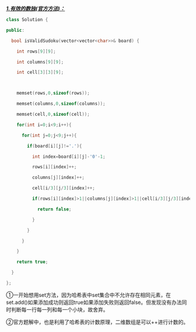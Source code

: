 ***<u>1.有效的数独(官方方法)：</u>***

```C++
class Solution {

public:

  bool isValidSudoku(vector<vector<char>>& board) {

​    int rows[9][9];

​    int columns[9][9];

​    int cell[3][3][9];



​    memset(rows,0,sizeof(rows));

​    memset(columns,0,sizeof(columns));

​    memset(cell,0,sizeof(cell));

​    for(int i=0;i<9;i++){

​      for(int j=0;j<9;j++){

​        if(board[i][j]!='.'){

​          int index=board[i][j]-'0'-1;

​          rows[i][index]++;

​          columns[j][index]++;

​          cell[i/3][j/3][index]++;

​          if(rows[i][index]>1||columns[j][index]>1||cell[i/3][j/3][index]>1){

​            return false;

​          }

​        }

​      }

​    }

​    return true;

  }

};
```

①一开始想用set方法，因为哈希表中set集合中不允许存在相同元素，在set.add()如果添加成功则返回true如果添加失败则返回false。但发现没有办法同时判断每一行每一列和每一个小块，故舍弃。

②官方题解中，也是利用了哈希表的计数原理，二维数组是可以++进行计数的。
